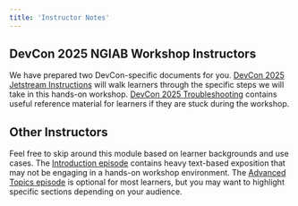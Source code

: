 ```yaml
---
title: 'Instructor Notes'
---
```


## DevCon 2025 NGIAB Workshop Instructors
We have prepared two DevCon-specific documents for you. [DevCon 2025 Jetstream Instructions](/site/docs/devcon25js.html) will walk learners through the specific steps we will take in this hands-on workshop. [DevCon 2025 Troubleshooting](/site/docs/troubleshooting.html) contains useful reference material for learners if they are stuck during the workshop. 

## Other Instructors
Feel free to skip around this module based on learner backgrounds and use cases. The [Introduction episode](/site/docs/introduction.html) contains heavy text-based exposition that may not be engaging in a hands-on workshop environment. The [Advanced Topics episode](/site/docs/advanced-topics.html) is optional for most learners, but you may want to highlight specific sections depending on your audience.